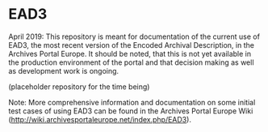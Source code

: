 # EAD3
April 2019: 
This repository is meant for documentation of the current use of EAD3, the most recent version of the 
Encoded Archival Description, in the Archives Portal Europe. It should be noted, that this is not yet
available in the production environment of the portal and that decision making as well as development 
work is ongoing.

(placeholder repository for the time being)

Note: More comprehensive information and documentation on some initial test cases of using EAD3 can be found in the Archives Portal Europe Wiki (http://wiki.archivesportaleurope.net/index.php/EAD3).
